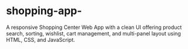 # shopping-app-
A responsive Shopping Center Web App with a clean UI offering product search, sorting, wishlist, cart management, and multi-panel layout using HTML, CSS, and JavaScript.

